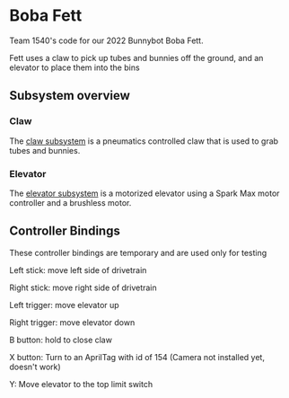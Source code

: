 # Boba Fett

Team 1540's code for our 2022 Bunnybot Boba Fett.

Fett uses a claw to pick up tubes and bunnies off the ground, and an elevator to place them into the bins

## Subsystem overview

### Claw

The [claw subsystem](src/main/java/org/team1540/bobafett/commands/claw/Claw.java) is a pneumatics controlled claw that is used to grab tubes and bunnies.

### Elevator

The [elevator subsystem](src/main/java/org/team1540/bobafett/commands/elevator/Elevator.java) is a motorized elevator using a Spark Max motor controller and a brushless motor.

## Controller Bindings

These controller bindings are temporary and are used only for testing

Left stick: move left side of drivetrain

Right stick: move right side of drivetrain

Left trigger: move elevator up

Right trigger: move elevator down

B button: hold to close claw

X button: Turn to an AprilTag with id of 154 (Camera not installed yet, doesn't work)

Y: Move elevator to the top limit switch
